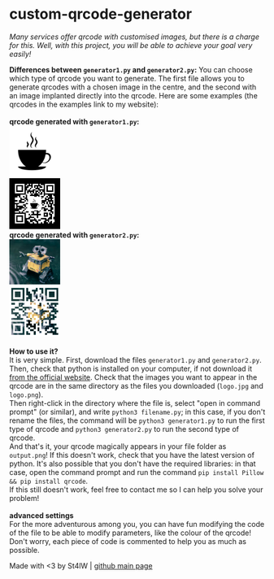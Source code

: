# custom-qrcode-generator
*Many services offer qrcode with customised images, but there is a charge for this. Well, with this project, you will be able to achieve your goal very easily!*

**Differences between `generator1.py` and `generator2.py`:**
You can choose which type of qrcode you want to generate. The first file allows you to generate qrcodes with a chosen image in the centre, and the second with an image implanted directly into the qrcode. Here are some examples (the qrcodes in the examples link to my website): <br> <br>
**qrcode generated with `generator1.py`:** <br>
<img src="https://raw.githubusercontent.com/Malwprotector/custom-qrcode-generator/main/examples/logo.jpg" width="100"/>
<br>
<img src="https://raw.githubusercontent.com/Malwprotector/custom-qrcode-generator/main/examples/output1.png" width="100"/>
<br>
**qrcode generated with `generator2.py`:**<br>
<img src="https://raw.githubusercontent.com/Malwprotector/custom-qrcode-generator/main/examples/logo.png" width="100"/>
<br>
<img src="https://raw.githubusercontent.com/Malwprotector/custom-qrcode-generator/main/examples/output2.png" width="100"/>
<br><br>
**How to use it?** <br>
It is very simple. First, download the files `generator1.py` and `generator2.py`. Then, check that python is installed on your computer, if not download it <a href='https://www.python.org/'>from the official website</a>. Check that the images you want to appear in the qrcode are in the same directory as the files you downloaded (`logo.jpg` and `logo.png`).<br>
Then right-click in the directory where the file is, select "open in command prompt" (or similar), and write `python3 filename.py`; in this case, if you don't rename the files, the command will be `python3 generator1.py` to run the first type of qrcode and `python3 generator2.py` to run the second type of qrcode. <br>
And that's it, your qrcode magically appears in your file folder as `output.png`! 
If this doesn't work, check that you have the latest version of python. It's also possible that you don't have the required libraries: in that case, open the command prompt and run the command `pip install Pillow && pip install qrcode`. <br>
If this still doesn't work, feel free to contact me so I can help you solve your problem! <br><br>
**advanced settings**<br>
For the more adventurous among you, you can have fun modifying the code of the file to be able to modify parameters, like the colour of the qrcode! Don't worry, each piece of code is commented to help you as much as possible.

Made with <3 by St4lW | <a href='https://github.com/malwprotector'>github main page</a>




